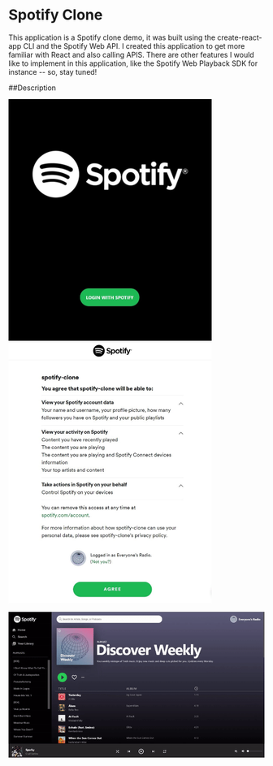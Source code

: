 # Spotify Clone
This application is a Spotify clone demo, it was built using the create-react-app CLI and the Spotify Web API. I created this application to get more familiar with React and also calling APIS. There are other features I would like to implement in this application, like the Spotify Web Playback SDK for instance -- so, stay tuned!

##Description

<img src="https://github.com/GeorgeArubi/Spotify-Clone/blob/master/demo/login.jpg" alt="Login" width="400"/>  <img src="https://github.com/GeorgeArubi/Spotify-Clone/blob/master/demo/auth.jpg" alt="Login" width="400"/>


<img src="https://github.com/GeorgeArubi/Spotify-Clone/blob/master/demo/demo.gif" alt="Login" width="777"/>

